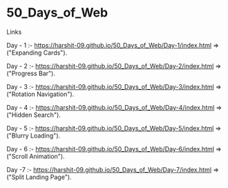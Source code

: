 # 50_Days_of_Web

Links

Day - 1 :- https://harshit-09.github.io/50_Days_of_Web/Day-1/index.html   => ("Expanding Cards").

Day - 2 :- https://harshit-09.github.io/50_Days_of_Web/Day-2/index.html   => ("Progress Bar").

Day - 3 :- https://harshit-09.github.io/50_Days_of_Web/Day-3/index.html   => ("Rotation Navigation").

Day - 4 :- https://harshit-09.github.io/50_Days_of_Web/Day-4/index.html   => ("Hidden Search").

Day - 5 :- https://harshit-09.github.io/50_Days_of_Web/Day-5/index.html   => ("Blurry Loading").

Day - 6 :- https://harshit-09.github.io/50_Days_of_Web/Day-6/index.html   => ("Scroll Animation").

Day -7 :- https://harshit-09.github.io/50_Days_of_Web/Day-7/index.html    => ("Split Landing Page").
